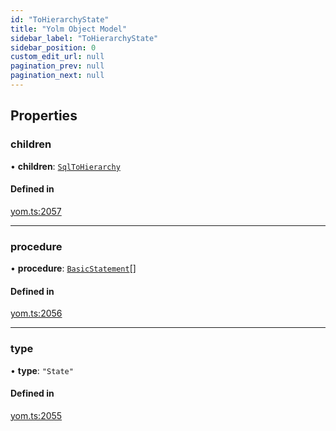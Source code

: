 ```yaml
---
id: "ToHierarchyState"
title: "Yolm Object Model"
sidebar_label: "ToHierarchyState"
sidebar_position: 0
custom_edit_url: null
pagination_prev: null
pagination_next: null
---
```


## Properties

### children

• **children**: [`SqlToHierarchy`](../modules.md#sqltohierarchy)

#### Defined in

[yom.ts:2057](https://github.com/yolmio/boost/blob/964b449/src/yom.ts#L2057)

___

### procedure

• **procedure**: [`BasicStatement`](../modules.md#basicstatement)[]

#### Defined in

[yom.ts:2056](https://github.com/yolmio/boost/blob/964b449/src/yom.ts#L2056)

___

### type

• **type**: ``"State"``

#### Defined in

[yom.ts:2055](https://github.com/yolmio/boost/blob/964b449/src/yom.ts#L2055)
